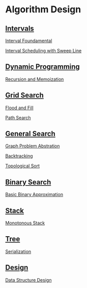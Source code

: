 # Algorithm Design

## <a href="https://github.com/ZSShen/Hacking-Tech-Interview/blob/main/AlgorithmDesign/docs/Intervals.md" target="_blank">Intervals</a>

<a href="https://github.com/ZSShen/Hacking-Tech-Interview/blob/main/AlgorithmDesign/docs/Intervals.md#interval-foundamental" target="_blank">Interval Foundamental</a>

<a href="https://github.com/ZSShen/Hacking-Tech-Interview/blob/main/AlgorithmDesign/docs/Intervals.md#interval-scheduling-with-sweep-line
" target="_blank">Interval Scheduling with Sweep Line</a>


## <a href="https://github.com/ZSShen/Hacking-Tech-Interview/blob/main/AlgorithmDesign/docs/Dynamic%20Programming.md" target="_blank">Dynamic Programming</a>

<a href="https://github.com/ZSShen/Hacking-Tech-Interview/blob/main/AlgorithmDesign/docs/Dynamic%20Programming.md#recursion-and-memoization" target="_blank">Recursion and Memoization</a>


## <a href="https://github.com/ZSShen/Hacking-Tech-Interview/blob/main/AlgorithmDesign/docs/Grid%20Search.md" target="_blank">Grid Search</a>

<a href="https://github.com/ZSShen/Hacking-Tech-Interview/blob/main/AlgorithmDesign/docs/Grid%20Search.md#flood-and-fill" target="_blank">Flood and Fill</a>

<a href="https://github.com/ZSShen/Hacking-Tech-Interview/blob/main/AlgorithmDesign/docs/Grid%20Search.md#optimal-path-search" target="_blank">Path Search</a>


## <a href="https://github.com/ZSShen/Hacking-Tech-Interview/blob/main/AlgorithmDesign/docs/General%20Search.md" target="_blank">General Search</a>

<a href="https://github.com/ZSShen/Hacking-Tech-Interview/blob/main/AlgorithmDesign/docs/General%20Search.md#graph-problem-abstraction" target="_blank">Graph Problem Abstration</a>

<a href="https://github.com/ZSShen/Hacking-Tech-Interview/blob/main/AlgorithmDesign/docs/General%20Search.md#backtracking" target="_blank">Backtracking</a>

<a href="https://github.com/ZSShen/Hacking-Tech-Interview/blob/main/AlgorithmDesign/docs/General%20Search.md#topological-sort" target="_blank">Topological Sort</a>


## <a href="https://github.com/ZSShen/Hacking-Tech-Interview/blob/main/AlgorithmDesign/docs/Binary%20Search.md" target="_blank">Binary Search</a>

<a href="https://github.com/ZSShen/Hacking-Tech-Interview/blob/main/AlgorithmDesign/docs/Binary%20Search.md#basic-binary-approximation" target="_blank">Basic Binary Approximation</a>


## <a href="https://github.com/ZSShen/Hacking-Tech-Interview/blob/main/AlgorithmDesign/docs/Stack.md" target="_blank">Stack</a>

<a href="https://github.com/ZSShen/Hacking-Tech-Interview/blob/main/AlgorithmDesign/docs/Stack.md#monotonous-stack" target="_blank">Monotonous Stack</a>


## <a href="https://github.com/ZSShen/Hacking-Tech-Interview/blob/main/AlgorithmDesign/docs/Design.md" target="_blank">Tree</a>

<a href="https://github.com/ZSShen/Hacking-Tech-Interview/blob/main/AlgorithmDesign/docs/Tree.md#serialization" target="_blank">Serialization</a>


## <a href="https://github.com/ZSShen/Hacking-Tech-Interview/blob/main/AlgorithmDesign/docs/Tree.md" target="_blank">Design</a>

<a href="https://github.com/ZSShen/Hacking-Tech-Interview/blob/main/AlgorithmDesign/docs/Design.md#data-structure-design" target="_blank">Data Structure Design</a>
